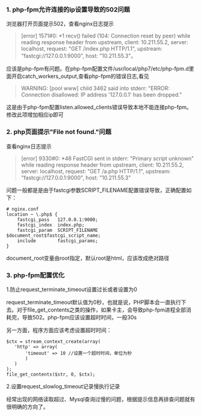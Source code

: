 ### 1. php-fpm允许连接的ip设置导致的502问题

浏览器打开页面提示502，查看nginx日志提示
>[error] 1571#0: *1 recv() failed (104: Connection reset by peer) while reading response header from upstream, client: 10.211.55.2, server: localhost, request: "GET /index.php HTTP/1.1", upstream: "fastcgi://127.0.0.1:9000", host: "10.211.55.3"。

应该是php-fpm有问题。在php-fpm配置文件/usr/local/php7/etc/php-fpm.d里面开启catch_workers_output,查看php-fpm的错误日志,看见
>WARNING: [pool www] child 3462 said into stderr: "ERROR: Connection disallowed: IP address '127.0.0.1' has been dropped."

这是由于php-fpm配置listen.allowed_clients错误导致本地不能连接php-fpm。修改此项增加相应ip即可

### 2. php页面提示"File not found."问题

查看nginx日志提示
>[error] 9330#0: *48 FastCGI sent in stderr: "Primary script unknown" while reading response header from upstream, client: 10.211.55.2, server: localhost, request: "GET /a.php HTTP/1.1", upstream: "fastcgi://127.0.0.1:9000", host: "10.211.55.3"

问题一般都是是由于fastcgi参数SCRIPT_FILENAME配置错误导致，正确配置如下：
```
# nginx.conf
location ~ \.php$ {
    fastcgi_pass   127.0.0.1:9000;
    fastcgi_index  index.php;
    fastcgi_param  SCRIPT_FILENAME  $document_root$fastcgi_script_name;
    include        fastcgi_params;
}
```
document_root变量由root指定，默认root是html，应该改成绝对路径

### 3. php-fpm配置优化

1.防止request_terminate_timeout设置过长或者设置为0

request_terminate_timeout默认值为0秒，也就是说，PHP脚本会一直执行下去。对于file_get_contents之类的操作，如果卡主，会导致php-fpm进程全部消耗完，导致502。php-fpm应该设置超时时间，一般30s

另一方面，程序方面应该考虑设置超时时间：
```
$ctx = stream_context_create(array(  
   'http' => array(  
       'timeout' => 10 //设置一个超时时间，单位为秒  
       )  
   )  
);  
file_get_contents($str, 0, $ctx);
```
2.设置request_slowlog_timeout记录慢执行记录

经常出现的网络读取超过、Mysql查询过慢的问题，根据提示信息再排查问题就有很明确的方向了。